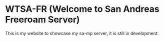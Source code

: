 # WTSA-FR (Welcome to San Andreas Freeroam Server)

This is my website to showcase my sa-mp server, it is still in development.
